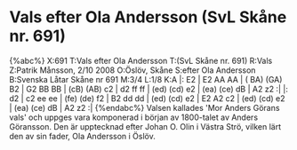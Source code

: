 # Vals efter Ola Andersson  (SvL Skåne nr. 691)

{%abc%}
X:691
T:Vals efter Ola Andersson 
T:(SvL Skåne nr. 691)
R:Vals 
Z:Patrik Månsson, 2/10 2008
O:Öslöv, Skåne
S:efter Ola Andersson
B:Svenska Låtar Skåne nr 691
M:3/4
L:1/8
K:A
|: E2 | E2 AA AA | ( BA) (GA) B2 | G2 BB BB | (cB) (AB) c2 |
d2 ff ff | (ed) (cd) e2 | (ea) (ce) dB | A2 z2 :|
|: d2 | c2 ee ee | (fe) (de) f2 | B2 dd dd | (ed) (cd) e2 |
E2 A2 c2 | (ed) (cd) e2 | (ea) (ce) dB | A2 z2 :|
{%endabc%}
Valsen kallades 'Mor Anders Görans vals' och uppges vara komponerad i början av 1800-talet av Anders Göransson. Den är upptecknad efter Johan O. Olin i Västra Strö, vilken lärt den av sin fader, Ola Andersson i Öslöv.
